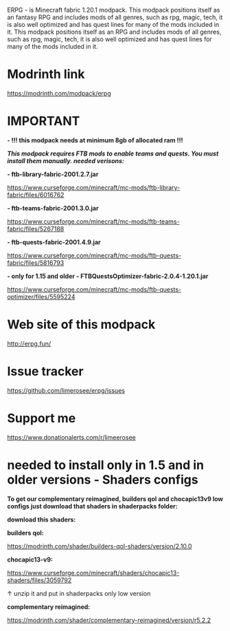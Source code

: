 ERPG - is Minecraft fabric 1.20.1 modpack. This modpack positions itself as an fantasy RPG and includes mods of all genres, such as rpg, magic, tech, it is also well optimized and has quest lines for many of the mods included in it. This modpack positions itself as an RPG and includes mods of all genres, such as rpg, magic, tech, it is also well optimized and has quest lines for many of the mods included in it.

# Modrinth link
https://modrinth.com/modpack/erpg

# IMPORTANT
**- !!! this modpack needs at minimum 8gb of allocated ram !!!**
  
_**This modpack requires FTB mods to enable teams and quests. You must install them manually.
needed verisons:**_

**- ftb-library-fabric-2001.2.7.jar**

https://www.curseforge.com/minecraft/mc-mods/ftb-library-fabric/files/6016762


**- ftb-teams-fabric-2001.3.0.jar**

https://www.curseforge.com/minecraft/mc-mods/ftb-teams-fabric/files/5267188


**- ftb-quests-fabric-2001.4.9.jar**

https://www.curseforge.com/minecraft/mc-mods/ftb-quests-fabric/files/5816793

**- only for 1.15 and older - FTBQuestsOptimizer-fabric-2.0.4-1.20.1.jar**

https://www.curseforge.com/minecraft/mc-mods/ftb-quests-optimizer/files/5595224


# Web site of this modpack
http://erpg.fun/

# Issue tracker
https://github.com/limerosee/erpg/issues

# Support me
https://www.donationalerts.com/r/limeerosee


# needed to install only in 1.5 and in older versions - Shaders configs 

**To get our complementary reimagined, builders qol and chocapic13v9 low configs just download that shaders in shaderpacks folder:**

**download this shaders:**

**builders qol:**

https://modrinth.com/shader/builders-qol-shaders/version/2.10.0

**chocapic13-v9:**

https://www.curseforge.com/minecraft/shaders/chocapic13-shaders/files/3059792

↑ unzip it and put in shaderpacks only low version

**complementary reimagined:**

https://modrinth.com/shader/complementary-reimagined/version/r5.2.2
